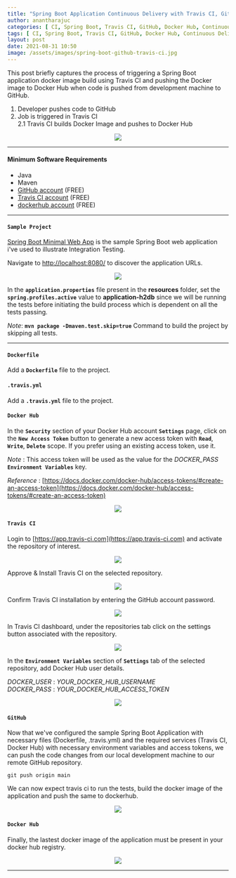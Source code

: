 ```yaml
---
title: "Spring Boot Application Continuous Delivery with Travis CI, GitHub and Docker Hub"
author: anantharajuc
categories: [ CI, Spring Boot, Travis CI, GitHub, Docker Hub, Continuous Delivery ]
tags: [ CI, Spring Boot, Travis CI, GitHub, Docker Hub, Continuous Delivery ]
layout: post
date: 2021-08-31 10:50
image: /assets/images/spring-boot-github-travis-ci.jpg
---
```


This post briefly captures the process of triggering a Spring Boot application docker image build using Travis CI and pushing the Docker image to Docker Hub when code is pushed from development machine to GitHub.

1. Developer pushes code to GitHub
2. Job is triggered in Travis CI  
	2.1 Travis CI builds Docker Image and pushes to Docker Hub  
	
<div style="text-align:center"><img src="{{ site.baseurl }}/assets/images/travis-ci-dockerhhub/continuous-delivery-with-travis-ci-architecture.png" /></div>  
	
---

#### Minimum Software Requirements

- Java
- Maven
- [GitHub account](https://github.com/) (FREE) 
- [Travis CI account](https://www.travis-ci.com/) (FREE) 
- [dockerhub account](https://hub.docker.com/) (FREE) 

---

#### **`Sample Project`**

[Spring Boot Minimal Web App](https://github.com/AnanthaRajuC/Spring-Boot-Minimal-Web-App) is the sample Spring Boot web application i've used to illustrate Integration Testing.  

Navigate to [http://localhost:8080/](http://localhost:8080/) to discover the application URLs.  

<div style="text-align:center"><img src="{{ site.baseurl }}/assets/images/common/spring-boot-minimal-web-app.PNG" /></div>  

In the **`application.properties`** file present in the **resources** folder, set the **`spring.profiles.active`** value to **application-h2db** since we will be running the tests before initiating the build process which is dependent on all the tests passing.  

*Note*: **`mvn package -Dmaven.test.skip=true`** Command to build the project by skipping all tests.

---

#### **`Dockerfile`**

Add a **`Dockerfile`** file to the project.

<script src="https://gist.github.com/AnanthaRajuC/cb8ff191f322dd8d2220a2f2cb870fbc.js"></script>

#### **`.travis.yml`**  

Add a **`.travis.yml`** file to the project.

<script src="https://gist.github.com/AnanthaRajuC/1a3588a49b06b4623c793001913c557c.js"></script>

#### **`Docker Hub`**  

In the **`Security`** section of your Docker Hub account **`Settings`** page, click on the **`New Access Token`** button to generate a new access token with **`Read`**, **`Write`**, **`Delete`** scope. If you prefer using an existing access token, use it.

*Note* : This access token will be used as the value for the *DOCKER_PASS* **`Environment Variables`** key.

*Reference* : [https://docs.docker.com/docker-hub/access-tokens/#create-an-access-token](https://docs.docker.com/docker-hub/access-tokens/#create-an-access-token)

<div style="text-align:center"><img src="{{ site.baseurl }}/assets/images/travis-ci-dockerhhub/6-docker-hub-access-token.png" /></div>

#### **`Travis CI`**  

Login to [https://app.travis-ci.com](https://app.travis-ci.com) and activate the repository of interest.

<div style="text-align:center"><img src="{{ site.baseurl }}/assets/images/travis-ci-dockerhhub/1-travis-ci-login.png" /></div>

Approve & Install Travis CI on the selected repository.

<div style="text-align:center"><img src="{{ site.baseurl }}/assets/images/travis-ci-dockerhhub/2-github-approve-install-travis-ci.png" /></div>

Confirm  Travis CI installation by entering the GitHub account password.

<div style="text-align:center"><img src="{{ site.baseurl }}/assets/images/travis-ci-dockerhhub/3-confirm-access.png" /></div>

In Travis CI dashboard, under the repositories tab click on the settings button associated with the repository.

<div style="text-align:center"><img src="{{ site.baseurl }}/assets/images/travis-ci-dockerhhub/4-repositories.png" /></div>

In the **`Environment Variables`** section of **`Settings`** tab of the selected repository, add Docker Hub user details.

*DOCKER_USER* : *YOUR_DOCKER_HUB_USERNAME*  
*DOCKER_PASS* : *YOUR_DOCKER_HUB_ACCESS_TOKEN*  

<div style="text-align:center"><img src="{{ site.baseurl }}/assets/images/travis-ci-dockerhhub/5-docker-hub-credentials.png" /></div>

#### **`GitHub`**  

Now that we've configured the sample Spring Boot Application with necessary files (Dockerfile, .travis.yml) and the required services (Travis CI, Docker Hub) with necessary environment variables and access tokens, we can push the code changes from our local development machine to our remote GitHub repository. 

```shell
git push origin main
```

We can now expect travis ci to run the tests, build the docker image of the application and push the same to dockerhub.

<div style="text-align:center"><img src="{{ site.baseurl }}/assets/images/travis-ci-dockerhhub/7-travis-ci-job-status.png" /></div>

#### **`Docker Hub`**  

Finally, the lastest docker image of the application must be present in your docker hub registry.

<div style="text-align:center"><img src="{{ site.baseurl }}/assets/images/travis-ci-dockerhhub/8-docker-hub-image.PNG" /></div>

---
